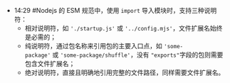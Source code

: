 
- 14:29 
	#Nodejs 的 ESM 规范中，使用 `import` 导入模块时，支持三种说明符：
	+ 相对说明符，如 `'./startup.js'` 或 `'../config.mjs'`，文件扩展名始终是必需的；
	+ 纯说明符，通过包名称来引用包的主要入口点，如 `'some-package'` 或 `'some-package/shuffle'`，没有 `"exports"`字段的包则需要包含文件扩展名；
	+ 绝对说明符，直接且明确地引用完整的文件路径，同样需要文件扩展名。